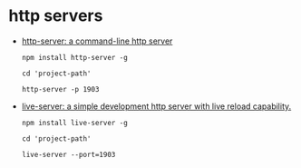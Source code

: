 # http servers

- [http-server: a command-line http server](https://github.com/indexzero/http-server)
    
    `npm install http-server -g`
    
    `cd 'project-path'`
    
    `http-server -p 1903`
    
- [live-server: a simple development http server with live reload capability.](https://github.com/tapio/live-server)

    `npm install live-server -g`
    
    `cd 'project-path'`
    
    `live-server --port=1903`
